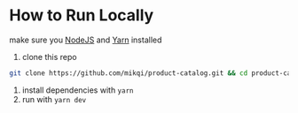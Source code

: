 # How to Run Locally

make sure you [NodeJS](https://nodejs.org) and [Yarn](https://yarnpkg.com/en/) installed

1. clone this repo 
```bash
git clone https://github.com/mikqi/product-catalog.git && cd product-catalog
```
1. install dependencies with `yarn`
1. run with `yarn dev`
